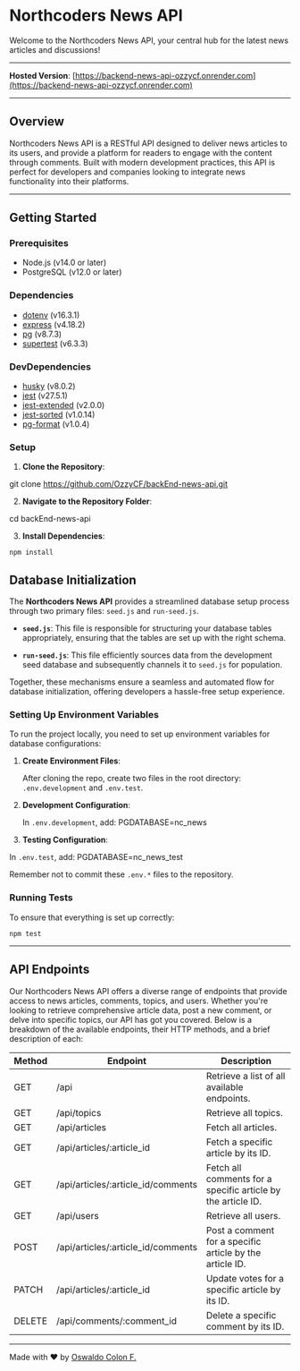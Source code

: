 # Northcoders News API

Welcome to the Northcoders News API, your central hub for the latest news articles and discussions!

---

**Hosted Version**: [https://backend-news-api-ozzycf.onrender.com](https://backend-news-api-ozzycf.onrender.com)

---

## Overview

Northcoders News API is a RESTful API designed to deliver news articles to its users, and provide a platform for readers to engage with the content through comments. Built with modern development practices, this API is perfect for developers and companies looking to integrate news functionality into their platforms.

---

## Getting Started

### Prerequisites

- Node.js (v14.0 or later)
- PostgreSQL (v12.0 or later)

### Dependencies

- [dotenv](https://www.npmjs.com/package/dotenv) (v16.3.1)
- [express](https://www.npmjs.com/package/express) (v4.18.2)
- [pg](https://www.npmjs.com/package/pg) (v8.7.3)
- [supertest](https://www.npmjs.com/package/supertest) (v6.3.3)

### DevDependencies

- [husky](https://www.npmjs.com/package/husky) (v8.0.2)
- [jest](https://www.npmjs.com/package/jest) (v27.5.1)
- [jest-extended](https://www.npmjs.com/package/jest-extended) (v2.0.0)
- [jest-sorted](https://www.npmjs.com/package/jest-sorted) (v1.0.14)
- [pg-format](https://www.npmjs.com/package/pg-format) (v1.0.4)

### Setup

1. **Clone the Repository**:

git clone https://github.com/OzzyCF/backEnd-news-api.git

2. **Navigate to the Repository Folder**:

cd backEnd-news-api

3. **Install Dependencies**:

`npm install`

## Database Initialization

The **Northcoders News API** provides a streamlined database setup process through two primary files: `seed.js` and `run-seed.js`.

- **`seed.js`**: This file is responsible for structuring your database tables appropriately, ensuring that the tables are set up with the right schema.

- **`run-seed.js`**: This file efficiently sources data from the development seed database and subsequently channels it to `seed.js` for population.

Together, these mechanisms ensure a seamless and automated flow for database initialization, offering developers a hassle-free setup experience.

### Setting Up Environment Variables

To run the project locally, you need to set up environment variables for database configurations:

1. **Create Environment Files**:

   After cloning the repo, create two files in the root directory: `.env.development` and `.env.test`.

2. **Development Configuration**:

   In `.env.development`, add:
   PGDATABASE=nc_news

3. **Testing Configuration**:

In `.env.test`, add:
PGDATABASE=nc_news_test

Remember not to commit these `.env.*` files to the repository.

### Running Tests

To ensure that everything is set up correctly:

`npm test`

---

## API Endpoints

Our Northcoders News API offers a diverse range of endpoints that provide access to news articles, comments, topics, and users. Whether you're looking to retrieve comprehensive article data, post a new comment, or delve into specific topics, our API has got you covered. Below is a breakdown of the available endpoints, their HTTP methods, and a brief description of each:

| Method | Endpoint                           | Description                                                  |
| ------ | ---------------------------------- | ------------------------------------------------------------ |
| GET    | /api                               | Retrieve a list of all available endpoints.                  |
| GET    | /api/topics                        | Retrieve all topics.                                         |
| GET    | /api/articles                      | Fetch all articles.                                          |
| GET    | /api/articles/:article_id          | Fetch a specific article by its ID.                          |
| GET    | /api/articles/:article_id/comments | Fetch all comments for a specific article by the article ID. |
| GET    | /api/users                         | Retrieve all users.                                          |
| POST   | /api/articles/:article_id/comments | Post a comment for a specific article by the article ID.     |
| PATCH  | /api/articles/:article_id          | Update votes for a specific article by its ID.               |
| DELETE | /api/comments/:comment_id          | Delete a specific comment by its ID.                         |

---

Made with ❤️ by [Oswaldo Colon F.](your-personal-website-or-linkedin)
